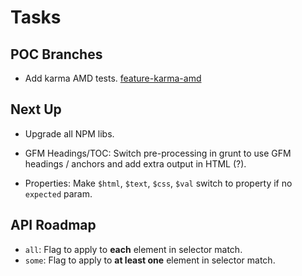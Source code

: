 Tasks
=====

## POC Branches

* Add karma AMD tests. [feature-karma-amd](https://github.com/FormidableLabs/chai-jq/compare/feature-karma-amd)

## Next Up

* Upgrade all NPM libs.

* GFM Headings/TOC: Switch pre-processing in grunt to use GFM headings / anchors
  and add extra output in HTML (?).
* Properties: Make `$html`, `$text`, `$css`, `$val` switch to property if no
  `expected` param.

## API Roadmap

* `all`: Flag to apply to **each** element in selector match.
* `some`: Flag to apply to **at least one** element in selector match.
